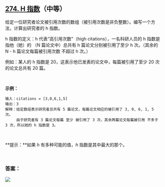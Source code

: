 ## [274. H 指数](https://leetcode-cn.com/problems/h-index/)（中等）

给定一位研究者论文被引用次数的数组（被引用次数是非负整数）。编写一个方法，计算出研究者的 h 指数。

h 指数的定义：h 代表“高引用次数”（high citations），一名科研人员的 h 指数是指他（她）的 （N 篇论文中）总共有 h 篇论文分别被引用了至少 h 次。（其余的 N - h 篇论文每篇被引用次数 不超过 h 次。）

例如：某人的 h 指数是 20，这表示他已发表的论文中，每篇被引用了至少 20 次的论文总共有 20 篇。

<br/>

**示例：**

```
输入：citations = [3,0,6,1,5]
输出：3 
解释：给定数组表示研究者总共有 5 篇论文，每篇论文相应的被引用了 3, 0, 6, 1, 5 次。
     由于研究者有 3 篇论文每篇 至少 被引用了 3 次，其余两篇论文每篇被引用 不多于 3 次，所以她的 h 指数是 3。
```

<br/>

**提示：**如果 *h* 有多种可能的值，*h* 指数是其中最大的那个。

<br/>

### 答案：











![](https://img-blog.csdnimg.cn/20200807155236311.png)

#### 